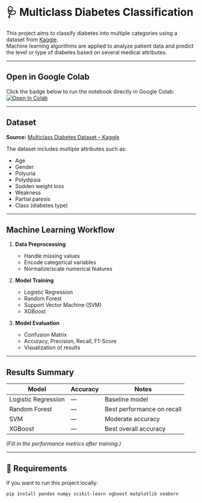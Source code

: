 # 🩺 Multiclass Diabetes Classification
This project aims to classify diabetes into multiple categories using a dataset from [Kaggle](https://www.kaggle.com/datasets/yasserhessein/multiclass-diabetes-dataset).  
Machine learning algorithms are applied to analyze patient data and predict the level or type of diabetes based on several medical attributes.

---

## Open in Google Colab
Click the badge below to run the notebook directly in Google Colab:
[![Open In Colab](https://colab.research.google.com/assets/colab-badge.svg)](https://colab.research.google.com/github/malonasntr/machine-learning-diabetes/blob/0d5bcbd4fc725d1fa9c9d6b248e9586f20d8e87f/machine_learning.ipynb)

---

## Dataset
**Source:** [Multiclass Diabetes Dataset – Kaggle](https://www.kaggle.com/datasets/yasserhessein/multiclass-diabetes-dataset)

The dataset includes multiple attributes such as:
- Age  
- Gender  
- Polyuria  
- Polydipsia  
- Sudden weight loss  
- Weakness  
- Partial paresis  
- Class (diabetes type)
  
---

## Machine Learning Workflow
1. **Data Preprocessing**
   - Handle missing values  
   - Encode categorical variables  
   - Normalize/scale numerical features  

2. **Model Training**
   - Logistic Regression  
   - Random Forest  
   - Support Vector Machine (SVM)  
   - XGBoost  

3. **Model Evaluation**
   - Confusion Matrix  
   - Accuracy, Precision, Recall, F1-Score  
   - Visualization of results  

---

## Results Summary
| Model | Accuracy | Notes |
|--------|-----------|--------|
| Logistic Regression | — | Baseline model |
| Random Forest | — | Best performance on recall |
| SVM | — | Moderate accuracy |
| XGBoost | — | Best overall accuracy |

*(Fill in the performance metrics after training.)*

---

## 🧩 Requirements
If you want to run this project locally:

```bash
pip install pandas numpy scikit-learn xgboost matplotlib seaborn
